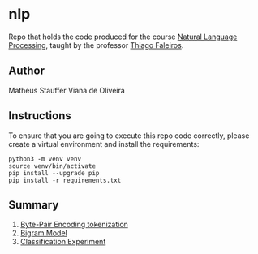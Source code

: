 # nlp

Repo that holds the code produced for the course [Natural Language Processing](https://github.com/thiagodepaulo/nlp), taught by the professor [Thiago Faleiros](https://github.com/thiagodepaulo).

## Author
Matheus Stauffer Viana de Oliveira

## Instructions
To ensure that you are going to execute this repo code correctly, please create a virtual environment and install the requirements:

```
python3 -m venv venv
source venv/bin/activate
pip install --upgrade pip
pip install -r requirements.txt
```

## Summary

1. [Byte-Pair Encoding tokenization](atividade_1/bpe_application.ipynb)
1. [Bigram Model](atividade_2/bigram_application.ipynb)
1. [Classification Experiment](atividade_3/base_experiment/classification_experiment.ipynb)